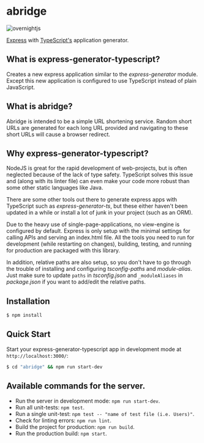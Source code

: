 # abridge

<img alt='overnightjs' src='https://github.com/seanpmaxwell/express-generator-typescript/raw/master/express-typescript.png' border='0'>

[Express](https://www.npmjs.com/package/express) with [TypeScript's](https://www.npmjs.com/package/typescript) application generator.

## What is express-generator-typescript?

Creates a new express application similar to the _express-generator_ module. Except this new
application is configured to use TypeScript instead of plain JavaScript.

## What is abridge?

Abridge is intended to be a simple URL shortening service. Random short URLs are generated for each long URL
provided and navigating to these short URLs will cause a browser redirect.

## Why express-generator-typescript?

NodeJS is great for the rapid development of web-projects, but is often neglected because of the lack of
type safety. TypeScript solves this issue and (along with its linter file) can even make your code
more robust than some other static languages like Java.

There are some other tools out there to generate express apps with TypeScript such as
_express-generator-ts_, but these either haven't been updated in a while or install a lot of junk
in your project (such as an ORM).

Due to the heavy use of single-page-applications, no view-engine is configured by default. Express is
only setup with the minimal settings for calling APIs and serving an index.html file. All the tools you
need to run for development (while restarting on changes), building, testing, and running for production
are packaged with this library.

In addition, relative paths are also setup, so you don't have to go through the trouble of installing
and configuring _tsconfig-paths_ and _module-alias_. Just make sure to update `paths` in _tsconfig.json_
and `_moduleAliases` in _package.json_ if you want to add/edit the relative paths.

## Installation

```sh
$ npm install
```

## Quick Start

Start your express-generator-typescript app in development mode at `http://localhost:3000/`:

```bash
$ cd "abridge" && npm run start-dev
```

## Available commands for the server.

- Run the server in development mode: `npm run start-dev`.
- Run all unit-tests: `npm test`.
- Run a single unit-test: `npm test -- "name of test file (i.e. Users)"`.
- Check for linting errors: `npm run lint`.
- Build the project for production: `npm run build`.
- Run the production build: `npm start`.
